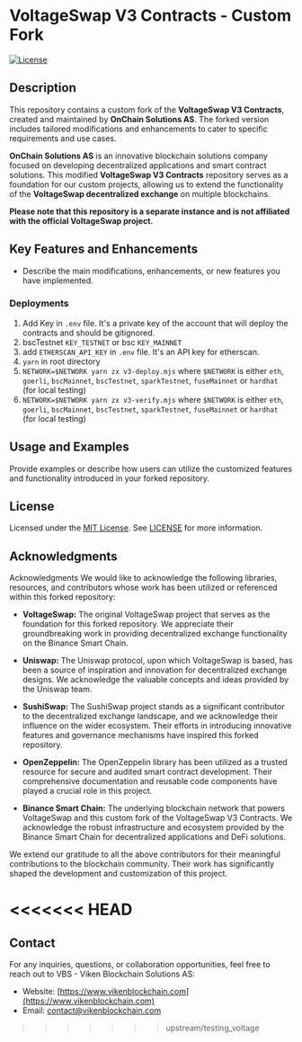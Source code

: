 # VoltageSwap V3 Contracts - Custom Fork

[![License](https://img.shields.io/badge/License-MIT-blue.svg)](https://opensource.org/licenses/MIT)

## Description

This repository contains a custom fork of the **VoltageSwap V3 Contracts**, created and maintained by **OnChain Solutions AS**. The forked version includes tailored modifications and enhancements to cater to specific requirements and use cases.

**OnChain Solutions AS** is an innovative blockchain solutions company focused on developing decentralized applications and smart contract solutions. This modified **VoltageSwap V3 Contracts** repository serves as a foundation for our custom projects, allowing us to extend the functionality of the **VoltageSwap decentralized exchange** on multiple blockchains.

**Please note that this repository is a separate instance and is not affiliated with the official VoltageSwap project.**

## Key Features and Enhancements

- Describe the main modifications, enhancements, or new features you have implemented.

### Deployments

1. Add Key in `.env` file. It's a private key of the account that will deploy the contracts and should be gitignored.
2. bscTestnet `KEY_TESTNET` or bsc `KEY_MAINNET`
3. add `ETHERSCAN_API_KEY` in `.env` file. It's an API key for etherscan.
4. `yarn` in root directory
5. `NETWORK=$NETWORK yarn zx v3-deploy.mjs` where `$NETWORK` is either `eth`, `goerli`, `bscMainnet`, `bscTestnet`, `sparkTestnet`, `fuseMainnet` or `hardhat` (for local testing)
6. `NETWORK=$NETWORK yarn zx v3-verify.mjs` where `$NETWORK` is either `eth`, `goerli`, `bscMainnet`, `bscTestnet`, `sparkTestnet`, `fuseMainnet` or `hardhat` (for local testing)

## Usage and Examples

Provide examples or describe how users can utilize the customized features and functionality introduced in your forked repository.

## License

Licensed under the [MIT License](LICENSE). See [LICENSE](LICENSE) for more information.

## Acknowledgments

Acknowledgments
We would like to acknowledge the following libraries, resources, and contributors whose work has been utilized or referenced within this forked repository:

- **VoltageSwap:** The original VoltageSwap project that serves as the foundation for this forked repository. We appreciate their groundbreaking work in providing decentralized exchange functionality on the Binance Smart Chain.

- **Uniswap:** The Uniswap protocol, upon which VoltageSwap is based, has been a source of inspiration and innovation for decentralized exchange designs. We acknowledge the valuable concepts and ideas provided by the Uniswap team.

- **SushiSwap:** The SushiSwap project stands as a significant contributor to the decentralized exchange landscape, and we acknowledge their influence on the wider ecosystem. Their efforts in introducing innovative features and governance mechanisms have inspired this forked repository.

- **OpenZeppelin:** The OpenZeppelin library has been utilized as a trusted resource for secure and audited smart contract development. Their comprehensive documentation and reusable code components have played a crucial role in this project.

- **Binance Smart Chain:** The underlying blockchain network that powers VoltageSwap and this custom fork of the VoltageSwap V3 Contracts. We acknowledge the robust infrastructure and ecosystem provided by the Binance Smart Chain for decentralized applications and DeFi solutions.

We extend our gratitude to all the above contributors for their meaningful contributions to the blockchain community. Their work has significantly shaped the development and customization of this project.

<<<<<<< HEAD
=======
## Contact

For any inquiries, questions, or collaboration opportunities, feel free to reach out to VBS - Viken Blockchain Solutions AS:

- Website: [https://www.vikenblockchain.com](https://www.vikenblockchain.com)
- Email: <contact@vikenblockchain.com>

>>>>>>> upstream/testing_voltage
